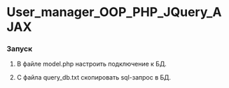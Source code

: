# User_manager_OOP_PHP_JQuery_AJAX

### Запуск

1. В файле model.php настроить подключение к БД.

2. С файла query_db.txt скопировать sql-запрос в БД.
